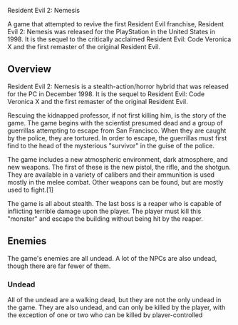 Resident Evil 2: Nemesis

A game that attempted to revive the first Resident Evil franchise, Resident Evil 2: Nemesis was released for the PlayStation in the United States in 1998. It is the sequel to the critically acclaimed Resident Evil: Code Veronica X and the first remaster of the original Resident Evil.

## Overview

Resident Evil 2: Nemesis is a stealth-action/horror hybrid that was released for the PC in December 1998. It is the sequel to Resident Evil: Code Veronica X and the first remaster of the original Resident Evil.

Rescuing the kidnapped professor, if not first killing him, is the story of the game. The game begins with the scientist presumed dead and a group of guerrillas attempting to escape from San Francisco. When they are caught by the police, they are tortured. In order to escape, the guerrillas must first find to the head of the mysterious "survivor" in the guise of the police.

The game includes a new atmospheric environment, dark atmosphere, and new weapons. The first of these is the new pistol, the rifle, and the shotgun. They are available in a variety of calibers and their ammunition is used mostly in the melee combat. Other weapons can be found, but are mostly used to fight.[1]

The game is all about stealth. The last boss is a reaper who is capable of inflicting terrible damage upon the player. The player must kill this "monster" and escape the building without being hit by the reaper.

## Enemies

The game's enemies are all undead. A lot of the NPCs are also undead, though there are far fewer of them.

### Undead

All of the undead are a walking dead, but they are not the only undead in the game. They are also undead, and can only be killed by the player, with the exception of one or two who can be killed by player-controlled weapons.

The undead are all weak and can only be killed by the player, though they do have a variety of weapons that can kill them.

### The Dark

The Dark are the most powerful undead in the game. They are mutated, mutated and have the ability to attack the player with a variety of weapons. They are the most powerful undead and can be killed by the player, but they are vulnerable to the player's melee attacks.

The Dark are